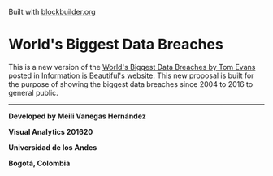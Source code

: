 Built with [blockbuilder.org](http://blockbuilder.org)

# World's Biggest Data Breaches

This is a new version of the [World's Biggest Data Breaches by Tom Evans](http://www.informationisbeautiful.net/visualizations/worlds-biggest-data-breaches-hacks/) posted in [Information is Beautiful's website](http://www.informationisbeautiful.net/). This new proposal is built for the purpose of showing the biggest data breaches since 2004 to 2016 to general public. 

---

**Developed by Meili Vanegas Hernández**

**Visual Analytics 201620**

**Universidad de los Andes**

**Bogotá, Colombia**